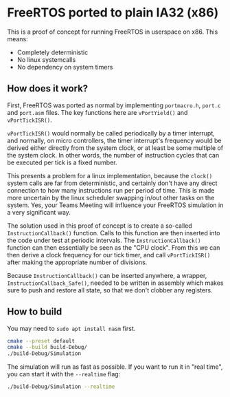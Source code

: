 # FreeRTOS ported to plain IA32 (x86)

This is a proof of concept for running FreeRTOS in userspace on x86. This means:
 - Completely deterministic
 - No linux systemcalls
 - No dependency on system timers

## How does it work?

First,  FreeRTOS  was  ported  as  normal  by  implementing  ```portmacro.h```,
```port.c```   and   ```port.asm```  files.  The   key   functions   here   are
```vPortYield()``` and ```vPortTickISR()```.

```vPortTickISR()```  would   normally   be  called  periodically  by  a  timer
interrupt, and  normally, on micro controllers, the timer interrupt's frequency
would be derived either directly  from  the  system  clock, or at least be some
multiple of the  system clock. In other words, the number of instruction cycles
that can be executed per tick is a fixed number.

This presents a problem for a linux implementation, because  the  ```clock()```
system calls are far from  deterministic,  and  certainly don't have any direct
connection to how many instructions run per period of time.  This  is made more
uncertain  by  the  linux scheduler swapping in/out other tasks on the  system.
Yes,  your  Teams Meeting will influence your FreeRTOS  simulation  in  a  very
significant way.

The  solution  used  in  this  proof  of  concept  is  to  create  a  so-called
```InstructionCallback()``` function.  Calls to this function are then inserted
into the code under test at periodic intervals. The ```InstructionCallback()```
function can then essentially be seen as the "CPU clock". From this we can then
derive a clock frequency for  our  tick  timer,  and  call ```vPortTickISR()```
after making the appropriate number of divisions.

Because  ```InstructionCallback()```  can  be  inserted  anywhere,  a  wrapper,
```InstructionCallback_Safe()```, needed to be written in assembly which  makes
sure to  push  and  restore  all state, so that we don't clobber any registers.

## How to build

You may need to ```sudo apt install nasm``` first.

```sh
cmake --preset default
cmake --build build-Debug/
./build-Debug/Simulation
```

The simulation will run as  fast  as  possible.  If you want to run it in "real
time", you can start it with the ```--realtime``` flag:

```sh
./build-Debug/Simulation --realtime
```
